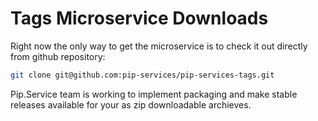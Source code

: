 # Tags Microservice Downloads

Right now the only way to get the microservice is to check it out directly from github repository:

```bash
git clone git@github.com:pip-services/pip-services-tags.git
```

Pip.Service team is working to implement packaging and make stable releases available for your 
as zip downloadable archieves.